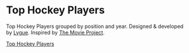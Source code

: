 # Top Hockey Players

Top Hockey Players grouped by position and year. Designed & developed by [Lygue](http://www.lygue.com). Inspired by [The Movie Project](http://kumailht.com/the-movie-project/).

[Top Hockey Players](http://www.tophockeyplayers.com)